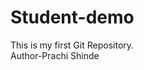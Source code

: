 # Student-demo
This is my first Git Repository.
<br>
<This is my first Git and GitHub Demo>
Author-Prachi Shinde
